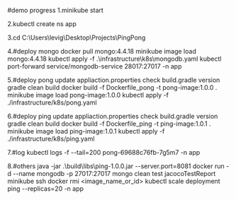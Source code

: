 #demo progress
1.minikube start

2.kubectl create ns app

3.cd C:\Users\levig\Desktop\Projects\PingPong

4.#deploy mongo
docker pull mongo:4.4.18
minikube image load mongo:4.4.18
kubectl apply -f .\infrastructure\k8s\mongodb.yaml
kubectl port-forward service/mongodb-service 28017:27017 -n app

5.#deploy pong
update appliaction.properties
check build.gradle version
gradle clean build
docker build -f Dockerfile_pong -t pong-image:1.0.0 .
minikube image load pong-image:1.0.0
kubectl apply -f ./infrastructure/k8s/pong.yaml

6.#deploy ping
update appliaction.properties
check build.gradle version
gradle clean build
docker build -f Dockerfile_ping -t ping-image:1.0.1 .
minikube image load ping-image:1.0.1
kubectl apply -f ./infrastructure/k8s/ping.yaml

7.#log
kubectl logs -f --tail=200 pong-69688c76fb-7g5m7 -n app

8.#others
java -jar .\build\libs\ping-1.0.0.jar --server.port=8081
docker run -d --name mongodb -p 27017:27017 mongo
clean test jacocoTestReport
minikube ssh docker rmi <image_name_or_id>
kubectl scale deployment ping --replicas=20 -n app
